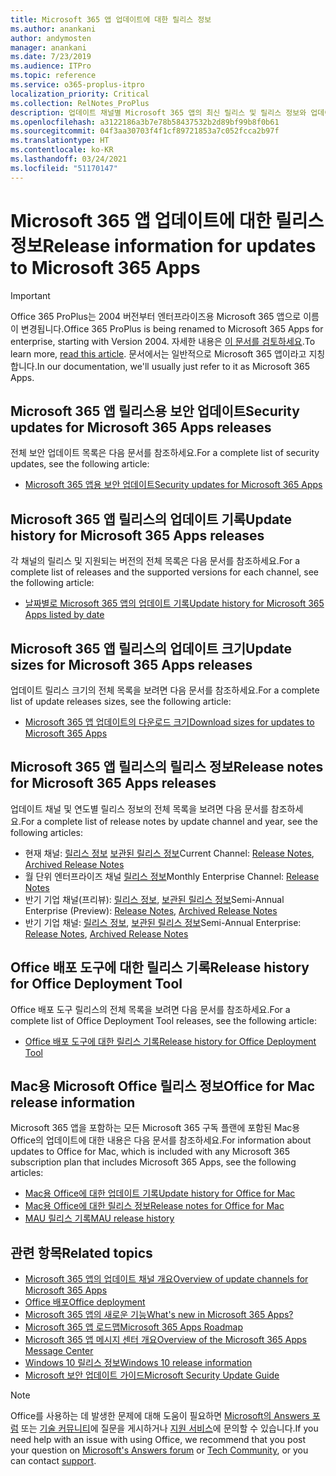 ```yaml
---
title: Microsoft 365 앱 업데이트에 대한 릴리스 정보
ms.author: anankani
author: andymosten
manager: anankani
ms.date: 7/23/2019
ms.audience: ITPro
ms.topic: reference
ms.service: o365-proplus-itpro
localization_priority: Critical
ms.collection: RelNotes_ProPlus
description: 업데이트 채널별 Microsoft 365 앱의 최신 릴리스 및 릴리스 정보와 업데이트 기록에 대한 링크 목록을 IT 전문가에게 제공합니다.
ms.openlocfilehash: a3122186a3b7e78b58437532b2d89bf99b8f0b61
ms.sourcegitcommit: 04f3aa30703f4f1cf89721853a7c052fcca2b97f
ms.translationtype: HT
ms.contentlocale: ko-KR
ms.lasthandoff: 03/24/2021
ms.locfileid: "51170147"
---
```

# <a name="release-information-for-updates-to-microsoft-365-apps"></a><span data-ttu-id="a513e-103">Microsoft 365 앱 업데이트에 대한 릴리스 정보</span><span class="sxs-lookup"><span data-stu-id="a513e-103">Release information for updates to Microsoft 365 Apps</span></span>


> [!IMPORTANT]
> <span data-ttu-id="a513e-104">Office 365 ProPlus는 2004 버전부터 엔터프라이즈용 Microsoft 365 앱으로 이름이 변경됩니다.</span><span class="sxs-lookup"><span data-stu-id="a513e-104">Office 365 ProPlus is being renamed to Microsoft 365 Apps for enterprise, starting with Version 2004.</span></span> <span data-ttu-id="a513e-105">자세한 내용은 [이 문서를 검토하세요](/deployoffice/name-change).</span><span class="sxs-lookup"><span data-stu-id="a513e-105">To learn more, [read this article](/deployoffice/name-change).</span></span> <span data-ttu-id="a513e-106">문서에서는 일반적으로 Microsoft 365 앱이라고 지칭합니다.</span><span class="sxs-lookup"><span data-stu-id="a513e-106">In our documentation, we'll usually just refer to it as Microsoft 365 Apps.</span></span>


## <a name="security-updates-for-microsoft-365-apps-releases"></a><span data-ttu-id="a513e-107">Microsoft 365 앱 릴리스용 보안 업데이트</span><span class="sxs-lookup"><span data-stu-id="a513e-107">Security updates for Microsoft 365 Apps releases</span></span>

<span data-ttu-id="a513e-108">전체 보안 업데이트 목록은 다음 문서를 참조하세요.</span><span class="sxs-lookup"><span data-stu-id="a513e-108">For a complete list of security updates, see the following article:</span></span>
 - [<span data-ttu-id="a513e-109">Microsoft 365 앱용 보안 업데이트</span><span class="sxs-lookup"><span data-stu-id="a513e-109">Security updates for Microsoft 365 Apps</span></span>](microsoft365-apps-security-updates.md)


## <a name="update-history-for-microsoft-365-apps-releases"></a><span data-ttu-id="a513e-110">Microsoft 365 앱 릴리스의 업데이트 기록</span><span class="sxs-lookup"><span data-stu-id="a513e-110">Update history for Microsoft 365 Apps releases</span></span>

<span data-ttu-id="a513e-111">각 채널의 릴리스 및 지원되는 버전의 전체 목록은 다음 문서를 참조하세요.</span><span class="sxs-lookup"><span data-stu-id="a513e-111">For a complete list of releases and the supported versions for each channel, see the following article:</span></span>

- [<span data-ttu-id="a513e-112">날짜별로 Microsoft 365 앱의 업데이트 기록</span><span class="sxs-lookup"><span data-stu-id="a513e-112">Update history for Microsoft 365 Apps listed by date</span></span>](update-history-microsoft365-apps-by-date.md)


 ## <a name="update-sizes-for-microsoft-365-apps-releases"></a><span data-ttu-id="a513e-113">Microsoft 365 앱 릴리스의 업데이트 크기</span><span class="sxs-lookup"><span data-stu-id="a513e-113">Update sizes for Microsoft 365 Apps releases</span></span>

<span data-ttu-id="a513e-114">업데이트 릴리스 크기의 전체 목록을 보려면 다음 문서를 참조하세요.</span><span class="sxs-lookup"><span data-stu-id="a513e-114">For a complete list of update releases sizes, see the following article:</span></span>
 - [<span data-ttu-id="a513e-115">Microsoft 365 앱 업데이트의 다운로드 크기</span><span class="sxs-lookup"><span data-stu-id="a513e-115">Download sizes for updates to Microsoft 365 Apps</span></span>](download-sizes-microsoft365-apps-updates.md)

## <a name="release-notes-for-microsoft-365-apps-releases"></a><span data-ttu-id="a513e-116">Microsoft 365 앱 릴리스의 릴리스 정보</span><span class="sxs-lookup"><span data-stu-id="a513e-116">Release notes for Microsoft 365 Apps releases</span></span>

<span data-ttu-id="a513e-117">업데이트 채널 및 연도별 릴리스 정보의 전체 목록을 보려면 다음 문서를 참조하세요.</span><span class="sxs-lookup"><span data-stu-id="a513e-117">For a complete list of release notes by update channel and year, see the following articles:</span></span>
 - <span data-ttu-id="a513e-118">현재 채널: [릴리스 정보](current-channel.md) [보관된 릴리스 정보](monthly-channel-archived.md)</span><span class="sxs-lookup"><span data-stu-id="a513e-118">Current Channel: [Release Notes](current-channel.md), [Archived Release Notes](monthly-channel-archived.md)</span></span>
 - <span data-ttu-id="a513e-119">월 단위 엔터프라이즈 채널 [릴리스 정보](monthly-enterprise-channel.md)</span><span class="sxs-lookup"><span data-stu-id="a513e-119">Monthly Enterprise Channel:  [Release Notes](monthly-enterprise-channel.md)</span></span>
 - <span data-ttu-id="a513e-120">반기 기업 채널(프리뷰): [릴리스 정보](semi-annual-enterprise-channel-preview.md), [보관된 릴리스 정보](semi-annual-enterprise-channel-preview-archived.md)</span><span class="sxs-lookup"><span data-stu-id="a513e-120">Semi-Annual Enterprise (Preview): [Release Notes](semi-annual-enterprise-channel-preview.md), [Archived Release Notes](semi-annual-enterprise-channel-preview-archived.md)</span></span>
 - <span data-ttu-id="a513e-121">반기 기업 채널: [릴리스 정보](semi-annual-enterprise-channel.md), [보관된 릴리스 정보](semi-annual-enterprise-channel-archived.md)</span><span class="sxs-lookup"><span data-stu-id="a513e-121">Semi-Annual Enterprise: [Release Notes](semi-annual-enterprise-channel.md), [Archived Release Notes](semi-annual-enterprise-channel-archived.md)</span></span>

 ## <a name="release-history-for-office-deployment-tool"></a><span data-ttu-id="a513e-122">Office 배포 도구에 대한 릴리스 기록</span><span class="sxs-lookup"><span data-stu-id="a513e-122">Release history for Office Deployment Tool</span></span>
 <span data-ttu-id="a513e-123">Office 배포 도구 릴리스의 전체 목록을 보려면 다음 문서를 참조하세요.</span><span class="sxs-lookup"><span data-stu-id="a513e-123">For a complete list of Office Deployment Tool releases, see the following article:</span></span>
 - [<span data-ttu-id="a513e-124">Office 배포 도구에 대한 릴리스 기록</span><span class="sxs-lookup"><span data-stu-id="a513e-124">Release history for Office Deployment Tool</span></span>](ODT-release-history.md)

## <a name="office-for-mac-release-information"></a><span data-ttu-id="a513e-125">Mac용 Microsoft Office 릴리스 정보</span><span class="sxs-lookup"><span data-stu-id="a513e-125">Office for Mac release information</span></span>

<span data-ttu-id="a513e-126">Microsoft 365 앱을 포함하는 모든 Microsoft 365 구독 플랜에 포함된 Mac용 Office의 업데이트에 대한 내용은 다음 문서를 참조하세요.</span><span class="sxs-lookup"><span data-stu-id="a513e-126">For information about updates to Office for Mac, which is included with any Microsoft 365 subscription plan that includes Microsoft 365 Apps, see the following articles:</span></span>
 - [<span data-ttu-id="a513e-127">Mac용 Office에 대한 업데이트 기록</span><span class="sxs-lookup"><span data-stu-id="a513e-127">Update history for Office for Mac</span></span>](update-history-office-for-mac.md)
 - [<span data-ttu-id="a513e-128">Mac용 Office에 대한 릴리스 정보</span><span class="sxs-lookup"><span data-stu-id="a513e-128">Release notes for Office for Mac</span></span>](release-notes-office-for-mac.md)
 - [<span data-ttu-id="a513e-129">MAU 릴리스 기록</span><span class="sxs-lookup"><span data-stu-id="a513e-129">MAU release history</span></span>](release-history-microsoft-autoupdate.md)


## <a name="related-topics"></a><span data-ttu-id="a513e-130">관련 항목</span><span class="sxs-lookup"><span data-stu-id="a513e-130">Related topics</span></span>

- [<span data-ttu-id="a513e-131">Microsoft 365 앱의 업데이트 채널 개요</span><span class="sxs-lookup"><span data-stu-id="a513e-131">Overview of update channels for Microsoft 365 Apps</span></span>](/DeployOffice/overview-of-update-channels-for-office-365-proplus)
- [<span data-ttu-id="a513e-132">Office 배포</span><span class="sxs-lookup"><span data-stu-id="a513e-132">Office deployment</span></span>](/deployoffice/)
- [<span data-ttu-id="a513e-133">Microsoft 365 앱의 새로운 기능</span><span class="sxs-lookup"><span data-stu-id="a513e-133">What's new in Microsoft 365 Apps?</span></span>](https://support.office.com/article/95c8d81d-08ba-42c1-914f-bca4603e1426)
- [<span data-ttu-id="a513e-134">Microsoft 365 앱 로드맵</span><span class="sxs-lookup"><span data-stu-id="a513e-134">Microsoft 365 Apps Roadmap</span></span>](https://products.office.com/business/office-365-roadmap)
- [<span data-ttu-id="a513e-135">Microsoft 365 앱 메시지 센터 개요</span><span class="sxs-lookup"><span data-stu-id="a513e-135">Overview of the Microsoft 365 Apps Message Center</span></span>](https://support.office.com/article/38fb3333-bfcc-4340-a37b-deda509c2093)
- [<span data-ttu-id="a513e-136">Windows 10 릴리스 정보</span><span class="sxs-lookup"><span data-stu-id="a513e-136">Windows 10 release information</span></span>](/windows/release-health/release-information)
- [<span data-ttu-id="a513e-137">Microsoft 보안 업데이트 가이드</span><span class="sxs-lookup"><span data-stu-id="a513e-137">Microsoft Security Update Guide</span></span>](https://portal.msrc.microsoft.com/)

> [!NOTE]
> <span data-ttu-id="a513e-138">Office를 사용하는 데 발생한 문제에 대해 도움이 필요하면 [Microsoft의 Answers 포럼](https://answers.microsoft.com/) 또는 [기술 커뮤니티](https://techcommunity.microsoft.com/)에 질문을 게시하거나 [지원 서비스](https://support.microsoft.com/contactus)에 문의할 수 있습니다.</span><span class="sxs-lookup"><span data-stu-id="a513e-138">If you need help with an issue with using Office, we recommend that you post your question on [Microsoft's Answers forum](https://answers.microsoft.com/) or [Tech Community](https://techcommunity.microsoft.com/), or you can contact [support](https://support.microsoft.com/contactus).</span></span>